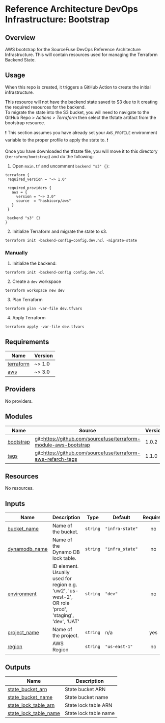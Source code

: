 # Reference Architecture DevOps Infrastructure: Bootstrap  

## Overview

AWS bootstrap for the SourceFuse DevOps Reference Architecture Infrastructure. This will contain resources used for managing the Terraform Backend State.  

## Usage

When this repo is created, it triggers a GitHub Action to create the initial infrastructure.  

This resource will not have the backend state saved to S3 due to it creating the required resources for the backend.  
To migrate the state into the S3 bucket, you will need to navigate to the GitHub Repo > _Actions_ > _Terraform_ then 
select the tfstate artifact from the bootstrap resource.  

:exclamation: This section assumes you have already set your `AWS_PROFILE` environment variable to the proper profile to apply the state to. :exclamation:   

Once you have downloaded the tfstate file, you will move it to this directory (`terraform/bootstrap`) and do the following:   
1. Open `main.tf` and uncomment `backend "s3" {}`:
  ```
  terraform {
   required_version = "~> 1.0"
  
   required_providers {
     aws = {
       version = "~> 3.0"
       source  = "hashicorp/aws"
     }
   }
  
   backend "s3" {}
  }
  ```

2. Initialize Terraform and migrate the state to s3. 
  ```shell
  terraform init -backend-config=config.dev.hcl -migrate-state
  ```

### Manually 
1. Initialize the backend:
  ```shell
  terraform init -backend-config config.dev.hcl
  ```
2. Create a `dev` workspace
  ```shell
  terraform workspace new dev
  ```
3. Plan Terraform
  ```shell
  terraform plan -var-file dev.tfvars
  ```
4. Apply Terraform
  ```shell
  terraform apply -var-file dev.tfvars
  ```

<!-- BEGINNING OF PRE-COMMIT-TERRAFORM DOCS HOOK -->
## Requirements

| Name | Version |
|------|---------|
| <a name="requirement_terraform"></a> [terraform](#requirement\_terraform) | ~> 1.0 |
| <a name="requirement_aws"></a> [aws](#requirement\_aws) | ~> 3.0 |

## Providers

No providers.

## Modules

| Name | Source | Version |
|------|--------|---------|
| <a name="module_bootstrap"></a> [bootstrap](#module\_bootstrap) | git::https://github.com/sourcefuse/terraform-module-aws-bootstrap | 1.0.2 |
| <a name="module_tags"></a> [tags](#module\_tags) | git::https://github.com/sourcefuse/terraform-aws-refarch-tags | 1.1.0 |

## Resources

No resources.

## Inputs

| Name | Description | Type | Default | Required |
|------|-------------|------|---------|:--------:|
| <a name="input_bucket_name"></a> [bucket\_name](#input\_bucket\_name) | Name of the bucket. | `string` | `"infra-state"` | no |
| <a name="input_dynamodb_name"></a> [dynamodb\_name](#input\_dynamodb\_name) | Name of the Dynamo DB lock table. | `string` | `"infra_state"` | no |
| <a name="input_environment"></a> [environment](#input\_environment) | ID element. Usually used for region e.g. 'uw2', 'us-west-2', OR role 'prod', 'staging', 'dev', 'UAT' | `string` | `"dev"` | no |
| <a name="input_project_name"></a> [project\_name](#input\_project\_name) | Name of the project. | `string` | n/a | yes |
| <a name="input_region"></a> [region](#input\_region) | AWS Region | `string` | `"us-east-1"` | no |

## Outputs

| Name | Description |
|------|-------------|
| <a name="output_state_bucket_arn"></a> [state\_bucket\_arn](#output\_state\_bucket\_arn) | State bucket ARN |
| <a name="output_state_bucket_name"></a> [state\_bucket\_name](#output\_state\_bucket\_name) | State bucket name |
| <a name="output_state_lock_table_arn"></a> [state\_lock\_table\_arn](#output\_state\_lock\_table\_arn) | State lock table ARN |
| <a name="output_state_lock_table_name"></a> [state\_lock\_table\_name](#output\_state\_lock\_table\_name) | State lock table name |
<!-- END OF PRE-COMMIT-TERRAFORM DOCS HOOK -->
